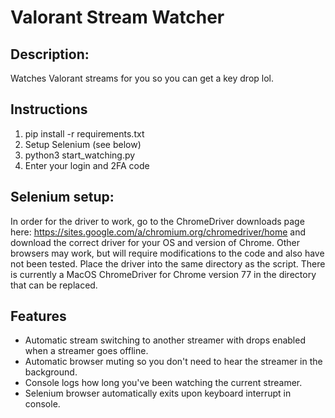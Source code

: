 # Valorant Stream Watcher

## Description:

Watches Valorant streams for you so you can get a key drop lol.

## Instructions

1) pip install -r requirements.txt
2) Setup Selenium (see below)
3) python3 start_watching.py
4) Enter your login and 2FA code

## Selenium setup:

In order for the driver to work, go to the ChromeDriver downloads page here: https://sites.google.com/a/chromium.org/chromedriver/home and download the correct driver for your OS and version of Chrome. Other browsers may work, but will require modifications to the code and also have not been tested. Place the driver into the same directory as the script. There is currently a MacOS ChromeDriver for Chrome version 77 in the directory that can be replaced.

## Features

- Automatic stream switching to another streamer with drops enabled when a streamer goes offline.
- Automatic browser muting so you don't need to hear the streamer in the background.
- Console logs how long you've been watching the current streamer.
- Selenium browser automatically exits upon keyboard interrupt in console.
